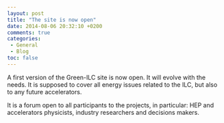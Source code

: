 ```yaml
---
layout: post
title: "The site is now open"
date: 2014-08-06 20:32:10 +0200
comments: true
categories: 
 - General
 - Blog
toc: false
---
```

A first version of the Green-ILC site is now open. It will evolve with the needs.
It is supposed to cover all energy issues related to the ILC, but also to any future accelerators.
<!-- more -->
It is a forum open to all participants to the projects, in particular: 
HEP and accelerators physicists, industry researchers and decisions makers.
